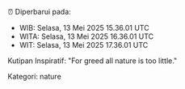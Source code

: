 ⏰ Diperbarui pada:
- WIB: Selasa, 13 Mei 2025 15.36.01 UTC
- WITA: Selasa, 13 Mei 2025 16.36.01 UTC
- WIT: Selasa, 13 Mei 2025 17.36.01 UTC

Kutipan Inspiratif:
"For greed all nature is too little."


Kategori: nature

